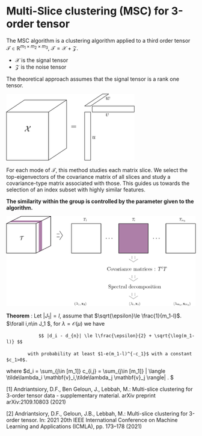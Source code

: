 # Multi-Slice clustering (MSC) for 3-order tensor

The MSC algorithm is a clustering algorithm applied to a third order tensor $\mathcal{T}\in\mathbb{R}^{m_1\times m_2\times m_3}$, $\mathcal{T} = \mathcal{X}+\mathcal{Z}$. 

* $\mathcal{X}$ is the signal tensor
* $\mathcal{Z}$ is the noise tensor

The theoretical approach assumes that the signal tensor  is a rank one tensor. 

![an image](signal_rank_one.png)

For each mode of $\mathcal{T}$, this method studies each matrix slice. We select the top-eigenvectors of the covariance matrix of all slices and study a covariance-type matrix associated with those. This guides us towards the selection of an index subset  with highly similar features.  

**The similarity within the group is controlled by the parameter given to the algorithm.**

![an image](msc.png)

**Theorem** : Let $|J_1|=l$, assume that $\sqrt{\epsilon}\le \frac{1}{m_1-l}$. $\forall i,n\in J_1 $, for $\lambda = \mathcal{O}(\mu)$ we have
		
				$$ |d_i - d_{n}| \le l\frac{\epsilon}{2} + \sqrt{\log(m_1-l)} $$
				
			with probability at least $1-e(m_1-l)^{-c_1}$ with a constant $c_1>0$.


where 		$d_i =  \sum_{j\in [m_1]} c_{i,j} = \sum_{j\in [m_1]} | \langle \tilde\lambda_i \mathbf{v}_i,\tilde\lambda_j \mathbf{v}_j \rangle| . $


[1] Andriantsiory, D.F., Ben Geloun, J., Lebbah, M.: Multi-slice clustering for 3-order tensor data - supplementary material. arXiv preprint arXiv:2109.10803 (2021)

[2] Andriantsiory, D.F., Geloun, J.B., Lebbah, M.: Multi-slice clustering for 3-order tensor. In: 2021 20th IEEE International Conference on Machine Learning and Applications (ICMLA), pp. 173–178 (2021)
